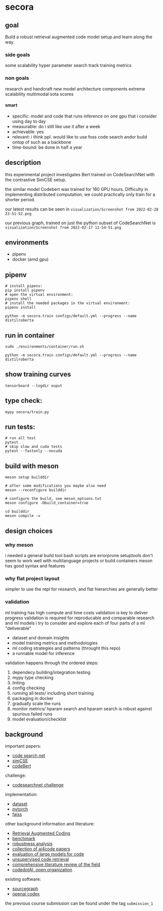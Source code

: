 # secora

## goal
Build a robust retrieval augmented code model setup and learn along the way.

### side goals
some scalability
hyper parameter search
track training metrics

### non goals
research and handcraft new model architecture components
extreme scalability
multimodal
sota scores

#### smart 
* specific: model and code that runs inference on one gpu that i consider using day to day
* measurable: do i still like use it after a week
* achievable: yes
* relevant: i think ppl. would like to use foss code search andor build ontop of such as a backbone
* time-bound: be done in half a year


## description

this experimental project investigates Bert trained on CodeSearchNet with the contrastive SimCSE setup.

the similar model Codebert was trained for 160 GPU hours.
Difficulty in implementing distributed computation, we could practically only train for a shorter period.

our latest results can be seen in `visualization/Screenshot from 2022-02-28 23-51-52.png`

our previous graph, trained on just the python subset of CodeSearchNet is `visualization/Screenshot from 2022-02-17 11-54-51.png`

## environments

- pipenv 
- docker (amd gpu)

## pipenv

```
# install pipenv:
pip install pipenv
# open the virtual environment:
pipenv shell
# install the needed packages in the virtual environment:
pipenv install

python -m secora.train configs/default.yml --progress --name distilroberta
```

## run in container
```
sudo ./environments/container/run.sh

python -m secora.train configs/default.yml --progress --name distilroberta
```

## show training curves
```
tensorboard --logdir ouput
```

## type check:
```
mypy secora/train.py
```

## run tests:
```
# run all test
pytest
# skip slow and cuda tests
pytest --fastonly --nocuda
```

## build with meson
```
meson setup builddir

# after some modifications you maybe also need
meson --reconfigure builddir

# configure the build, see meson_options.txt
meson configure -Dbuild_container=true

cd builddir
meson compile -v
```

## design choices
### why meson
i needed a general build tool
bash scripts are errorprone
setuptools don't seem to work well with multilanguage projects or build containers
meson has good syntax and features

### why flat project layout

simpler to use the repl for research, and flat hierarchies are generally better

### validation

ml training has high compute and time costs
validation is key to deliver progress
validation is required for reproducable and comparable research and ml models
i try to consider and explore each of four parts of a ml "deliverable"

* dataset and domain insights
* model training metrics and methodologies
* ml coding strategies and patterns (throught this repo)
* a runnable model for inference

validation happens through the ordered steps:

1. dependecy building/integration testing
2. mypy type checking
3. linting
4. config checking
5. running all tests/ including short training
6. packaging in docker
7. gradually scale the runs
8. monitor metrics/ hparam search and hparam search is robust against spurious failed runs
9. model evaluation/checklist


## background
important papers:  

- [code search net](https://arxiv.org/pdf/1909.09436.pdf)
- [simCSE](https://arxiv.org/abs/2104.08821)
- [codeBert](https://github.com/microsoft/CodeBERT)

challenge:

- [codesearchnet challenge](https://github.com/github/codesearchnet)


implementation:

- [dataset](https://huggingface.co/datasets/code_x_glue_tc_text_to_code)
- [pytorch](https://pytorch.org/docs/stable/index.html)
- [faiss](https://faiss.ai/)

other background information and literature:

- [Retrieval Augmented Coding](https://arxiv.org/pdf/2108.11601.pdf)
- [benchmark](https://github.com/openai/human-eval)
- [robustness analysis](https://arxiv.org/pdf/2002.03043.pdf)
- [collection of ai4code papers](https://github.com/bdqnghi/awesome-ai4code-papers)
- [evaluation of large models for code](https://arxiv.org/abs/2107.03374)
- [unsupervised code retrieval](https://arxiv.org/abs/2009.02731)
- [comprehensive literature review of the field](https://arxiv.org/abs/2009.06520)
- [codedotAI, open organization](https://github.com/CodedotAl)


existing software:

- [sourcegraph](https://sourcegraph.com/search)
- [openai codex](https://openai.com/blog/openai-codex/)

the previous course submission can be found under the tag `submission_1`
